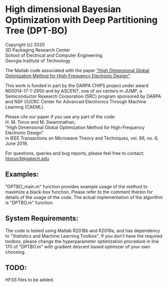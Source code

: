 # High dimensional Bayesian Optimization with Deep Partitioning Tree (DPT-BO)

Copyright (c) 2020 <br />
3D Packaging Research Center <br />
School of Electrical and Computer Engineering <br />
Georgia Institute of Technology <br />

The Matlab code associated with the paper ["High Dimensional Global Optimization Method for High-Frequency Electronic Design"](https://ieeexplore.ieee.org/document/8727492). 

This work is funded in part by the DARPA CHIPS project under award N00014-17-1-2950 and by ASCENT, one of six centers in JUMP, a Semiconductor Research Corporation (SRC) program sponsored by DARPA and NSF I/UCRC Center for Advanced Electronics Through Machine Learning (CAEML).

Please cite our paper if you use any part of the code: <br />
H. M. Torun and M. Swaminathan, <br />
"High Dimensional Global Optimization Method for High-Frequency Electronic Design" <br />
in IEEE Transactions on Microwave Theory and Techniques, vol. 66, no. 6, June 2019. <br />

For questions, queries and bug reports, please feel free to contact: htorun3@gatech.edu

## Examples:
"DPTBO_main.m" function provides example usage of the method to maximize a black-box function. Please refer to the comment therein for details of the usage of the code. The actual implementation of the algorithm is "DPTBO.m" function.

## System Requirements:
The code is tested using Matlab R2018b and R2019a, and has dependency to "Statistics and Machine Learning Toolbox". If you don't have the required toolbox, please change the hyperparameter optimization procedure in line 170 of "DPTBO.m" with gradient descent based optimizer of your own choosing.

## TODO:
HFSS files to be added.